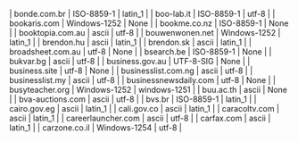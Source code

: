 | bonde.com.br | ISO-8859-1 | latin_1 |
| boo-lab.it | ISO-8859-1 | utf-8 |
| bookaris.com | Windows-1252 | None |
| bookme.co.nz | ISO-8859-1 | None |
| booktopia.com.au | ascii | utf-8 |
| bouwenwonen.net | Windows-1252 | latin_1 |
| brendon.hu | ascii | latin_1 |
| brendon.sk | ascii | latin_1 |
| broadsheet.com.au | utf-8 | None |
| bsearch.be | ISO-8859-1 | None |
| bukvar.bg | ascii | utf-8 |
| business.gov.au | UTF-8-SIG | None |
| business.site | utf-8 | None |
| businesslist.com.ng | ascii | utf-8 |
| businesslist.my | ascii | utf-8 |
| businessnewsdaily.com | utf-8 | None |
| busyteacher.org | Windows-1252 | windows-1251 |
| buu.ac.th | ascii | None |
| bva-auctions.com | ascii | utf-8 |
| bvs.br | ISO-8859-1 | latin_1 |
| cairo.gov.eg | ascii | latin_1 |
| cali.gov.co | ascii | latin_1 |
| caracoltv.com | ascii | latin_1 |
| careerlauncher.com | ascii | utf-8 |
| carfax.com | ascii | latin_1 |
| carzone.co.il | Windows-1254 | utf-8 |
